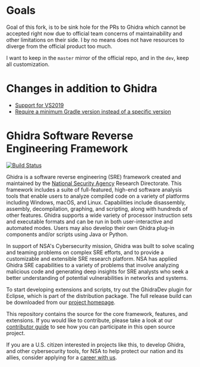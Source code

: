 # Goals

Goal of this fork, is to be sink hole for the PRs to Ghidra which cannot be accepted right now due to
official team concerns of maintainability and other limitations on their side. I by no means does not
have resources to diverge from the official product too much.

I want to keep in the `master` mirror of the official repo, and in the `dev`, keep all customization.

# Changes in addition to Ghidra

- [Support for VS2019](https://github.com/kant2002/ghidra-official/commit/cd767aca016a5a34d249f0d818e2bc834207de8a)
- [Require a minimum Gradle version instead of a specific version](https://github.com/kant2002/ghidra-official/commit/fdc9894bace81fe965cf5dbb538a3057048419ba)

# Ghidra Software Reverse Engineering Framework

[![Build Status](https://codevision.visualstudio.com/Ghidra/_apis/build/status/kant2002.ghidra-official?branchName=dev)](https://codevision.visualstudio.com/Ghidra/_build/latest?definitionId=106&branchName=dev)

Ghidra is a software reverse engineering (SRE) framework created and maintained by the [National Security Agency][nsa] Research Directorate. This framework includes a suite of full-featured, high-end software analysis tools that enable users to analyze compiled code on a variety of platforms including Windows, macOS, and Linux. Capabilities include disassembly, assembly, decompilation, graphing, and scripting, along with hundreds of other features. Ghidra supports a wide variety of processor instruction sets and executable formats and can be run in both user-interactive and automated modes. Users may also develop their own Ghidra plug-in components and/or scripts using Java or Python.

In support of NSA's Cybersecurity mission, Ghidra was built to solve scaling and teaming problems on complex SRE efforts, and to provide a customizable and extensible SRE research platform. NSA has applied Ghidra SRE capabilities to a variety of problems that involve analyzing malicious code and generating deep insights for SRE analysts who seek a better understanding of potential vulnerabilities in networks and systems.

To start developing extensions and scripts, try out the GhidraDev plugin for Eclipse, which is part of the distribution package.  The full release build can be downloaded from our [project homepage][project].

This repository contains the source for the core framework, features, and extensions.
If you would like to contribute, please take a look at our [contributor guide][contrib] to see how you can participate in this open source project.

If you are a U.S. citizen interested in projects like this, to develop Ghidra, and
other cybersecurity tools, for NSA to help protect our nation and its allies,
consider applying for a [career with us][career].

[nsa]: https://www.nsa.gov
[contrib]: CONTRIBUTING.md
[career]: https://www.intelligencecareers.gov/nsa
[project]: https://www.ghidra-sre.org/
